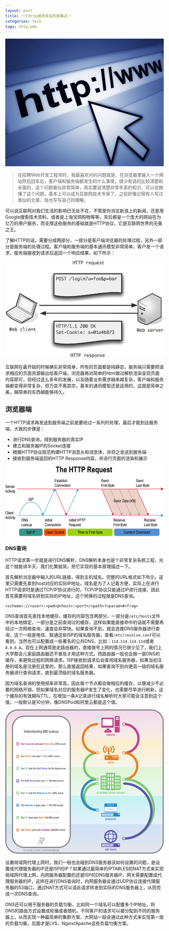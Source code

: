```yaml
---
layout: post
title: 一个http请求背后的故事之一
categories: tech
tags: http,web
---
```


![HTTP](/myimg/http-request.jpg)

> 在招聘Web开发工程师时，我最喜欢问的问题就是，在浏览器里输入一个网站然后回车后，客户端和服务端都发生的什么事情，很少有说的比较清楚和全面的，这个问题看似非常简单，其实要说清楚非常丰富的知识，可以说搞懂了这个问题，基本上可以成为互联网技术专家了。之前好像记得有人写过类似的文章，我也写写自己的理解。

可以说互联网对我们生活的影响已无处不在，不管是你浏览新浪上的新闻，还是用Google搜索技术资料，或者是上淘宝网购物等等，背后都是一个庞大的网站在为亿万的用户服务，而支撑这些服务的基础就是HTTP协议，它是互联网世界的无冕之王。

了解HTTP的话，需要分成两部分，一部分是客户端浏览器的处理过程，另外一部分是服务端的处理过程。客户端和服务端的基本通讯模型非常简单，客户发一个请求，服务端接收到请求后返回一个响应结果，如下所示：

![HTTP请求](/myimg/http-request2.png)

互联网在最开始的时候确实非常简单，所有的页面都是纯静态，服务端只需要把请求相应的页面资源输出给客户端，浏览器再对简单的html做过解析渲染呈现页面内容即可，但经过这么多年的发展，以及随着业务需求越来越复杂，客户端和服务端都变得非常复杂，但万变不离其宗，基本的通讯模型还是适用的，这就是简单之美，越简单的东西越能够持久。

## 浏览器端

一个HTTP请求再发送到服务端之前是要经过一系列的处理，最后才能到达服务端，大致的步骤是：

* 进行DNS查询，得到服务器的真实IP
* 建立和服务器IP的Socket连接
* 根据HTTP协议规范构建HTTP消息头和消息体，并将之发送到服务端
* 接收到服务端返回的HTTP Response内容，并进行页面的渲染和展示

![HTTP Request and Resposne](/myimg/http-request3.png)

### DNS查询
HTTP请求第一步就是进行DNS解析，DNS解析本身也是个非常复杂系统工程，光这个就能讲半天，我们化繁就简，把它实现的基本原理描述一下。

首先解析浏览器中输入的URL链接，得到主机域名。完整的URL格式如下所示，这里只需要先拿到host对应的实际IP地址。域名是为了人记着方便，实际上在进行HTTP请求时是通过TCP/IP协议进行的，TCP/IP协议只能通过IP进行连接，因此首先需要将域名转到实际的IP地址，这个转换的过程就是DNS查询。 

```
<scheme>://<user>:<pwd>@<host>:<port>/<path>?<param>#<frag>
```

DNS查询首先查找本地缓存，缓存的内容包含两部分，一部分是`/etc/hosts`文件中的本地绑定，一部分是之前查询过的缓存，这样如果能直接命中的话就不需要再经过一次网络查询，速度会非常快。如果查询不到，就会连接DNS服务器进行查询，这个一般是电信、联通这些ISP的域名服务器，查看`/etc/resolve.conf`可以看到，当然也可以配置成一些著名的公共DNS，比如：`114.114.114.114`或者`8.8.8.8`。现在上网通常是走路由器的，直接拨号上网的情况已很少见了，我们上大学那会儿家庭路由器还不普及才用这种方式。而路由器一般也会做一层DNS的缓存，来避免远程的网络请求。ISP接收到请求后会查询域名服务器，如果当初注册的域名是注册在这里的，那么直接返回结果，如果查询不到向更高一级的域名服务器进行查询请求，直到最顶级的域名服务器。

因为域名查询的使用频率非常高，因此每个节点都会做相应的缓存，以便减少不必要的网络开销，但如果域名对应的服务器IP发生了变化，也需要尽早进行刷新，这个缓存的有效期叫TTL，在增加一条A记录进行域名解析时大家可能会注意到这个值，一般默认是10分钟，像DNSPod和阿里云都是这个值。

![DNS Lookup](/myimg/dns-lookup.png)

设置局域网代理上网时，我们一般也会碰到DNS服务器该如何设置的问题，是设置成代理服务器的IP还是ISP的IP？如果通过最简单的IPTABLES的NAT方式来实现局域网代理上网，内网服务器配置的还是ISP的DNS服务器IP，网关需要配置成代理服务器的IP，这样在进行DNS查询时，内网服务器会通过UDP协议连接代理服务器的53端口，通过NAT方式可以请此请求转发到实际的DNS服务器上，从而完成一次DNS查询。

DNS还可以用于服务器的负载匀衡，比如同一个域名可以配置多个IP地址，将DNS的路由方式设置成轮循或者随机，不同客户的请求可以被分配到不同的服务器上，从而实现一种最简单的集群方案，大网站一般会通过此种方式来实现第一层的负载匀衡，后面才是LVS、Nginx/Apache这些负载匀衡方案。